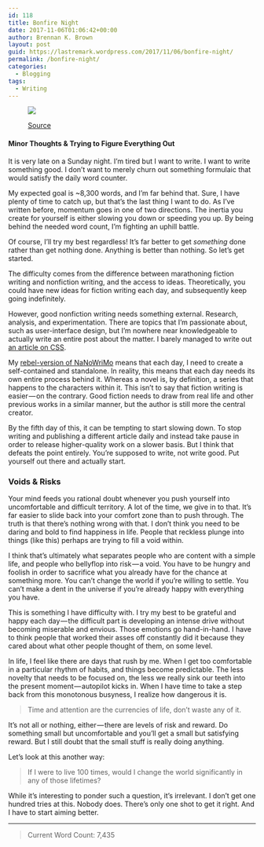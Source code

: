 ```yaml
---
id: 118
title: Bonfire Night
date: 2017-11-06T01:06:42+00:00
author: Brennan K. Brown
layout: post
guid: https://lastremark.wordpress.com/2017/11/06/bonfire-night/
permalink: /bonfire-night/
categories:
  - Blogging
tags:
  - Writing
---
```

<figure class="wp-caption"> 

<img data-width="2580" data-height="1280" src="https://cdn-images-1.medium.com/max/2560/1*UU9-b1X7DrKvExGkaZzFgQ.png" /> <figcaption class="wp-caption-text"><a href="https://pixabay.com/en/campfire-bonfire-fire-fire-place-99058/" target="_blank" rel="noopener noreferrer">Source</a></figcaption></figure> 

#### Minor Thoughts & Trying to Figure Everything Out

<span>It</span> is very late on a Sunday night. I’m tired but I want to write. I want to write something good. I don’t want to merely churn out something formulaic that would satisfy the daily word counter.

My expected goal is ~8,300 words, and I’m far behind that. Sure, I have plenty of time to catch up, but that’s the last thing I want to do. As I’ve written before, momentum goes in one of two directions. The inertia you create for yourself is either slowing you down or speeding you up. By being behind the needed word count, I’m fighting an uphill battle.

Of course, I’ll try my best regardless! It’s far better to get _something_ done rather than get nothing done. Anything is better than nothing. So let’s get started.

The difficulty comes from the difference between marathoning fiction writing and nonfiction writing, and the access to ideas. Theoretically, you could have new ideas for fiction writing each day, and subsequently keep going indefinitely.

However, good nonfiction writing needs something external. Research, analysis, and experimentation. There are topics that I’m passionate about, such as user-interface design, but I’m nowhere near knowledgeable to actually write an entire post about the matter. I barely managed to write out <a href="https://medium.com/@brennanbrown/css-hacks-creating-blogs-ce56bc7259a3" target="_blank" rel="noopener noreferrer">an article on CSS</a>.

My <a href="https://medium.com/@brennanbrown/not-writing-a-novel-nanowrimo-3c1dba08f103" target="_blank" rel="noopener noreferrer">rebel-version of NaNoWriMo</a> means that each day, I need to create a self-contained and standalone. In reality, this means that each day needs its own entire process behind it. Whereas a novel is, by definition, a series that happens to the characters within it. This isn’t to say that fiction writing is easier — on the contrary. Good fiction needs to draw from real life and other previous works in a similar manner, but the author is still more the central creator.

By the fifth day of this, it can be tempting to start slowing down. To stop writing and publishing a different article daily and instead take pause in order to release higher-quality work on a slower basis. But I think that defeats the point entirely. You’re supposed to write, not write good. Put yourself out there and actually start.

### Voids & Risks

<span>Y</span>our mind feeds you rational doubt whenever you push yourself into uncomfortable and difficult territory. A lot of the time, we give in to that. It’s far easier to slide back into your comfort zone than to push through. The truth is that there’s nothing wrong with that. I don’t think you need to be daring and bold to find happiness in life. People that reckless plunge into things (like this) perhaps are trying to fill a void within.

I think that’s ultimately what separates people who are content with a simple life, and people who bellyflop into risk — a void. You have to be hungry and foolish in order to sacrifice what you already have for the chance at something more. You can’t change the world if you’re willing to settle. You can’t make a dent in the universe if you’re already happy with everything you have.

This is something I have difficulty with. I try my best to be grateful and happy each day — the difficult part is developing an intense drive without becoming miserable and envious. Those emotions go hand-in-hand. I have to think people that worked their asses off constantly did it because they cared about what other people thought of them, on some level.

In life, I feel like there are days that rush by me. When I get too comfortable in a particular rhythm of habits, and things become predictable. The less novelty that needs to be focused on, the less we really sink our teeth into the present moment — autopilot kicks in. When I have time to take a step back from this monotonous busyness, I realize how dangerous it is.

> Time and attention are the currencies of life, don’t waste any of it.

It’s not all or nothing, either — there are levels of risk and reward. Do something small but uncomfortable and you’ll get a small but satisfying reward. But I still doubt that the small stuff is really doing anything.

Let’s look at this another way:

> If I were to live 100 times, would I change the world significantly in any of those lifetimes?

While it’s interesting to ponder such a question, it’s irrelevant. I don’t get one hundred tries at this. Nobody does. There’s only one shot to get it right. And I have to start aiming better.

* * *

> Current Word Count: 7,435